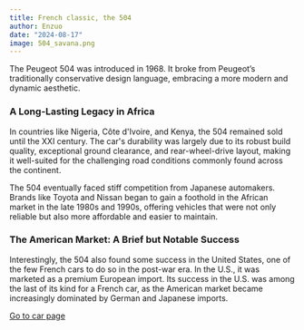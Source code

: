 ```yaml
---
title: French classic, the 504
author: Enzuo
date: "2024-08-17"
image: 504_savana.png
---
```


The Peugeot 504 was introduced in 1968. It broke from Peugeot’s traditionally conservative design language, embracing a more modern and dynamic aesthetic.

### A Long-Lasting Legacy in Africa
In countries like Nigeria, Côte d'Ivoire, and Kenya, the 504 remained sold until the XXI century. The car's durability was largely due to its robust build quality, exceptional ground clearance, and rear-wheel-drive layout, making it well-suited for the challenging road conditions commonly found across the continent.

The 504 eventually faced stiff competition from Japanese automakers. Brands like Toyota and Nissan began to gain a foothold in the African market in the late 1980s and 1990s, offering vehicles that were not only reliable but also more affordable and easier to maintain.

### The American Market: A Brief but Notable Success
Interestingly, the 504 also found some success in the United States, one of the few French cars to do so in the post-war era. In the U.S., it was marketed as a premium European import. Its success in the U.S. was among the last of its kind for a French car, as the American market became increasingly dominated by German and Japanese imports.

[Go to car page](cars?id=peugeot_504)